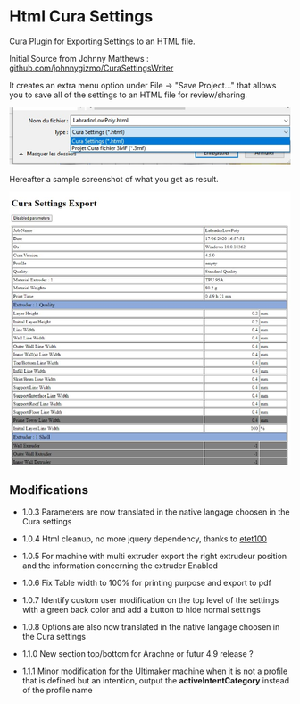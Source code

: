# Html Cura Settings
Cura Plugin for Exporting Settings to an HTML file.

Initial Source from Johnny Matthews :  [github.com/johnnygizmo/CuraSettingsWriter](https://github.com/johnnygizmo/CuraSettingsWriter)

It creates an extra menu option under File -> "Save Project..." that allows you to save all of the settings to an HTML file for review/sharing. 

![Menu](./help/menu.jpg)

Hereafter a sample screenshot of what you get as result.

![rapport](./help/rapport.jpg)

## Modifications

- 1.0.3 Parameters are now translated in the native langage choosen in the Cura settings
- 1.0.4 Html cleanup, no more jquery dependency,  thanks to [etet100](https://github.com/etet100) 
- 1.0.5 For machine with multi extruder export the right extrudeur position and the information concerning the extruder Enabled
- 1.0.6 Fix Table width to 100% for printing purpose and export to pdf
- 1.0.7 Identify custom user modification on the top level of the settings with a green back color and add a button to hide normal settings
- 1.0.8 Options are also now translated in the native langage choosen in the Cura settings


- 1.1.0 New section top/bottom for Arachne or futur 4.9 release ?
- 1.1.1 Minor modification for the Ultimaker machine when it is not a profile that is defined but an intention, output the **activeIntentCategory** instead of the profile name

